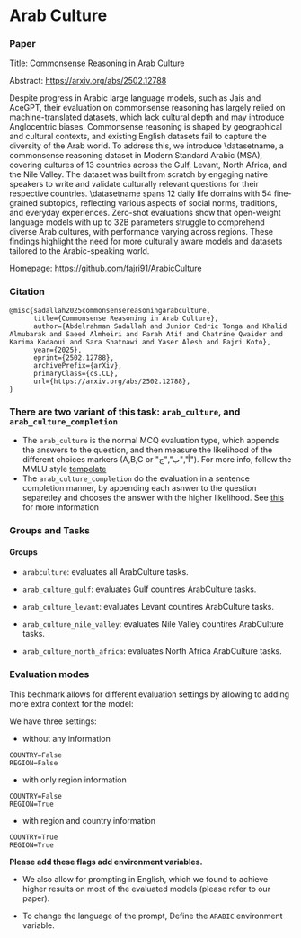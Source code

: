 # Arab Culture

### Paper

Title: Commonsense Reasoning in Arab Culture


Abstract: https://arxiv.org/abs/2502.12788

Despite progress in Arabic large language models, such as Jais and AceGPT, their evaluation on commonsense reasoning has largely relied on machine-translated datasets, which lack cultural depth and may introduce Anglocentric biases. Commonsense reasoning is shaped by geographical and cultural contexts, and existing English datasets fail to capture the diversity of the Arab world. To address this, we introduce \datasetname, a commonsense reasoning dataset in Modern Standard Arabic (MSA), covering cultures of 13 countries across the Gulf, Levant, North Africa, and the Nile Valley. The dataset was built from scratch by engaging native speakers to write and validate culturally relevant questions for their respective countries. \datasetname spans 12 daily life domains with 54 fine-grained subtopics, reflecting various aspects of social norms, traditions, and everyday experiences. Zero-shot evaluations show that open-weight language models with up to 32B parameters struggle to comprehend diverse Arab cultures, with performance varying across regions. These findings highlight the need for more culturally aware models and datasets tailored to the Arabic-speaking world.

Homepage: https://github.com/fajri91/ArabicCulture


### Citation

```
@misc{sadallah2025commonsensereasoningarabculture,
      title={Commonsense Reasoning in Arab Culture},
      author={Abdelrahman Sadallah and Junior Cedric Tonga and Khalid Almubarak and Saeed Almheiri and Farah Atif and Chatrine Qwaider and Karima Kadaoui and Sara Shatnawi and Yaser Alesh and Fajri Koto},
      year={2025},
      eprint={2502.12788},
      archivePrefix={arXiv},
      primaryClass={cs.CL},
      url={https://arxiv.org/abs/2502.12788},
}
```

### There are two variant of this task: `arab_culture`, and `arab_culture_completion`

- The `arab_culture` is the normal MCQ evaluation type, which appends the answers to the question, and then measure the likelihood of the different choices markers (A,B,C or "أ","ب","ج"). For more info, follow the MMLU style [tempelate](https://github.com/EleutherAI/lm-evaluation-harness/blob/main/lm_eval/tasks/mmlu/default/_default_template_yaml#L7-L8)
- The `arab_culture_completion` do the evaluation in a sentence completion manner, by appending each asnwer to the question separetley and chooses the answer with the higher likelihood. See [this](https://github.com/EleutherAI/lm-evaluation-harness/blob/1f9bc88fe61f6bfa36f74e91ce3d59ab5685e4f1/lm_eval/tasks/arc/arc_easy.yaml#L10-L12) for more information

### Groups and Tasks

#### Groups

* `arabculture`: evaluates all ArabCulture tasks.

* `arab_culture_gulf`: evaluates Gulf countires ArabCulture tasks.
* `arab_culture_levant`: evaluates Levant countires ArabCulture tasks.
* `arab_culture_nile_valley`: evaluates Nile Valley countires ArabCulture tasks.
* `arab_culture_north_africa`: evaluates North Africa ArabCulture tasks.

###  Evaluation modes
This bechmark allows for different evaluation settings by allowing to adding more extra context for the model:

We have three settings:
* without any information
```
COUNTRY=False
REGION=False
```
* with  only region information
```
COUNTRY=False
REGION=True
```
* with region and country information
```
COUNTRY=True
REGION=True
```

**Please add these flags add environment variables.**


* We also allow for prompting in English, which we found to achieve higher results on most of the evaluated models (please refer to our paper).

* To change the language of the prompt, Define the `ARABIC` environment variable.
